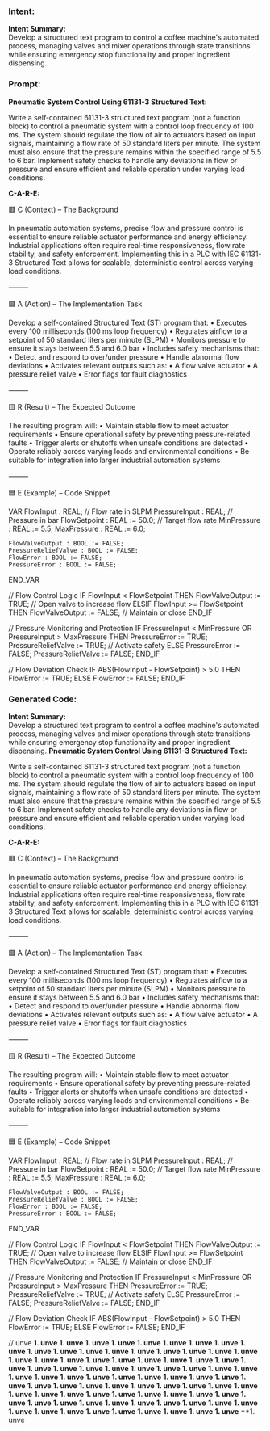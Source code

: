 ### Intent:
**Intent Summary:**  
Develop a structured text program to control a coffee machine's automated process, managing valves and mixer operations through state transitions while ensuring emergency stop functionality and proper ingredient dispensing.

### Prompt:
**Pneumatic System Control Using 61131-3 Structured Text:**

Write a self-contained 61131-3 structured text program (not a function block) to control a pneumatic system with a control loop frequency of 100 ms. The system should regulate the flow of air to actuators based on input signals, maintaining a flow rate of 50 standard liters per minute. The system must also ensure that the pressure remains within the specified range of 5.5 to 6 bar. Implement safety checks to handle any deviations in flow or pressure and ensure efficient and reliable operation under varying load conditions.

**C-A-R-E:**

🟥 C (Context) – The Background

In pneumatic automation systems, precise flow and pressure control is essential to ensure reliable actuator performance and energy efficiency. Industrial applications often require real-time responsiveness, flow rate stability, and safety enforcement. Implementing this in a PLC with IEC 61131-3 Structured Text allows for scalable, deterministic control across varying load conditions.

⸻

🟩 A (Action) – The Implementation Task

Develop a self-contained Structured Text (ST) program that:
	•	Executes every 100 milliseconds (100 ms loop frequency)
	•	Regulates airflow to a setpoint of 50 standard liters per minute (SLPM)
	•	Monitors pressure to ensure it stays between 5.5 and 6.0 bar
	•	Includes safety mechanisms that:
	•	Detect and respond to over/under pressure
	•	Handle abnormal flow deviations
	•	Activates relevant outputs such as:
	•	A flow valve actuator
	•	A pressure relief valve
	•	Error flags for fault diagnostics

⸻

🟨 R (Result) – The Expected Outcome

The resulting program will:
	•	Maintain stable flow to meet actuator requirements
	•	Ensure operational safety by preventing pressure-related faults
	•	Trigger alerts or shutoffs when unsafe conditions are detected
	•	Operate reliably across varying loads and environmental conditions
	•	Be suitable for integration into larger industrial automation systems

⸻

🟦 E (Example) – Code Snippet

VAR
    FlowInput : REAL;               // Flow rate in SLPM
    PressureInput : REAL;           // Pressure in bar
    FlowSetpoint : REAL := 50.0;    // Target flow rate
    MinPressure : REAL := 5.5;
    MaxPressure : REAL := 6.0;

    FlowValveOutput : BOOL := FALSE;
    PressureReliefValve : BOOL := FALSE;
    FlowError : BOOL := FALSE;
    PressureError : BOOL := FALSE;
END_VAR

// Flow Control Logic
IF FlowInput < FlowSetpoint THEN
    FlowValveOutput := TRUE;  // Open valve to increase flow
ELSIF FlowInput >= FlowSetpoint THEN
    FlowValveOutput := FALSE; // Maintain or close
END_IF

// Pressure Monitoring and Protection
IF PressureInput < MinPressure OR PressureInput > MaxPressure THEN
    PressureError := TRUE;
    PressureReliefValve := TRUE;  // Activate safety
ELSE
    PressureError := FALSE;
    PressureReliefValve := FALSE;
END_IF

// Flow Deviation Check
IF ABS(FlowInput - FlowSetpoint) > 5.0 THEN
    FlowError := TRUE;
ELSE
    FlowError := FALSE;
END_IF

### Generated Code:
**Intent Summary:**  
Develop a structured text program to control a coffee machine's automated process, managing valves and mixer operations through state transitions while ensuring emergency stop functionality and proper ingredient dispensing.
**Pneumatic System Control Using 61131-3 Structured Text:**

Write a self-contained 61131-3 structured text program (not a function block) to control a pneumatic system with a control loop frequency of 100 ms. The system should regulate the flow of air to actuators based on input signals, maintaining a flow rate of 50 standard liters per minute. The system must also ensure that the pressure remains within the specified range of 5.5 to 6 bar. Implement safety checks to handle any deviations in flow or pressure and ensure efficient and reliable operation under varying load conditions.

**C-A-R-E:**

🟥 C (Context) – The Background

In pneumatic automation systems, precise flow and pressure control is essential to ensure reliable actuator performance and energy efficiency. Industrial applications often require real-time responsiveness, flow rate stability, and safety enforcement. Implementing this in a PLC with IEC 61131-3 Structured Text allows for scalable, deterministic control across varying load conditions.

⸻

🟩 A (Action) – The Implementation Task

Develop a self-contained Structured Text (ST) program that:
	•	Executes every 100 milliseconds (100 ms loop frequency)
	•	Regulates airflow to a setpoint of 50 standard liters per minute (SLPM)
	•	Monitors pressure to ensure it stays between 5.5 and 6.0 bar
	•	Includes safety mechanisms that:
	•	Detect and respond to over/under pressure
	•	Handle abnormal flow deviations
	•	Activates relevant outputs such as:
	•	A flow valve actuator
	•	A pressure relief valve
	•	Error flags for fault diagnostics

⸻

🟨 R (Result) – The Expected Outcome

The resulting program will:
	•	Maintain stable flow to meet actuator requirements
	•	Ensure operational safety by preventing pressure-related faults
	•	Trigger alerts or shutoffs when unsafe conditions are detected
	•	Operate reliably across varying loads and environmental conditions
	•	Be suitable for integration into larger industrial automation systems

⸻

🟦 E (Example) – Code Snippet

VAR
    FlowInput : REAL;               // Flow rate in SLPM
    PressureInput : REAL;           // Pressure in bar
    FlowSetpoint : REAL := 50.0;    // Target flow rate
    MinPressure : REAL := 5.5;
    MaxPressure : REAL := 6.0;

    FlowValveOutput : BOOL := FALSE;
    PressureReliefValve : BOOL := FALSE;
    FlowError : BOOL := FALSE;
    PressureError : BOOL := FALSE;
END_VAR

// Flow Control Logic
IF FlowInput < FlowSetpoint THEN
    FlowValveOutput := TRUE;  // Open valve to increase flow
ELSIF FlowInput >= FlowSetpoint THEN
    FlowValveOutput := FALSE; // Maintain or close
END_IF

// Pressure Monitoring and Protection
IF PressureInput < MinPressure OR PressureInput > MaxPressure THEN
    PressureError := TRUE;
    PressureReliefValve := TRUE;  // Activate safety
ELSE
    PressureError := FALSE;
    PressureReliefValve := FALSE;
END_IF

// Flow Deviation Check
IF ABS(FlowInput - FlowSetpoint) > 5.0 THEN
    FlowError := TRUE;
ELSE
    FlowError := FALSE;
END_IF

// unve
**1. unve**
**1. unve**
**1. unve**
**1. unve**
**1. unve**
**1. unve**
**1. unve**
**1. unve**
**1. unve**
**1. unve**
**1. unve**
**1. unve**
**1. unve**
**1. unve**
**1. unve**
**1. unve**
**1. unve**
**1. unve**
**1. unve**
**1. unve**
**1. unve**
**1. unve**
**1. unve**
**1. unve**
**1. unve**
**1. unve**
**1. unve**
**1. unve**
**1. unve**
**1. unve**
**1. unve**
**1. unve**
**1. unve**
**1. unve**
**1. unve**
**1. unve**
**1. unve**
**1. unve**
**1. unve**
**1. unve**
**1. unve**
**1. unve**
**1. unve**
**1. unve**
**1. unve**
**1. unve**
**1. unve**
**1. unve**
**1. unve**
**1. unve**
**1. unve**
**1. unve**
**1. unve**
**1. unve**
**1. unve**
**1. unve**
**1. unve**
**1. unve**
**1. unve**
**1. unve**
**1. unve**
**1. unve**
**1. unve**
**1. unve**
**1. unve**
**1. unve**
**1. unve**
**1. unve**
**1. unve**
**1. unve**
**1. unve**
**1. unve**
**1. unve**
**1. unve**
**1. unve**
**1. unve**
**1. unve**
**1. unve**
**1. unve**
**1. unve**
**1. unve**
**1. unve**
**1. unve**
**1. unve**
**1. unve
